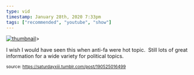 ```yaml
---
type: vid
timestamp: January 28th, 2020 7:33pm
tags: ["recommended", "youtube", "show"]
---
```

[![thumbnail](http://i3.ytimg.com/vi/bgwS_FMZ3nQ/hqdefault.jpg)](https://www.youtube.com/watch?v=bgwS_FMZ3nQ)>
    
I wish I would have seen this when anti-fa were hot topic.  Still lots of great information for a wide variety for political topics.<br/>
 
  
<small>source: https://saturdayxiii.tumblr.com/post/190525016499</small>